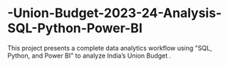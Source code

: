 # -Union-Budget-2023-24-Analysis-SQL-Python-Power-BI
This project presents a complete data analytics workflow using "SQL, Python, and Power BI" to analyze India’s Union Budget .
